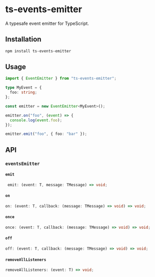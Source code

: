 # ts-events-emitter

A typesafe event emitter for TypeScript.

## Installation

```bash
npm install ts-events-emitter
```

## Usage

```ts
import { EventEmitter } from "ts-events-emitter";

type MyEvent = {
  foo: string;
};

const emitter = new EventEmitter<MyEvent>();

emitter.on("foo", (event) => {
  console.log(event.foo);
});

emitter.emit("foo", { foo: "bar" });
```

## API

### `eventsEmitter`

#### `emit`

```ts
 emit: (event: T, message: TMessage) => void;
```

#### `on`

```ts
on: (event: T, callback: (message: TMessage) => void) => void;
```

#### `once`

```ts
once: (event: T, callback: (message: TMessage) => void) => void;
```

#### `off`

```ts
off: (event: T, callback: (message: TMessage) => void) => void;
```

#### `removeAllListeners`

```ts
removeAllListeners: (event: T) => void;
```
